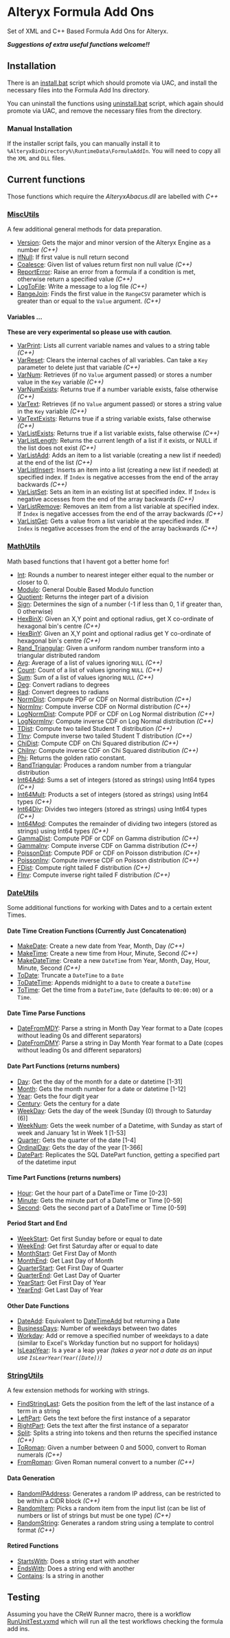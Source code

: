 # Alteryx Formula Add Ons #

Set of XML and C++ Based Formula Add Ons for Alteryx.

***Suggestions of extra useful functions welcome!!***

## Installation ##

There is an [install.bat](https://github.com/jdunkerley/AlteryxFormulaAddOns/wiki/https://github.com/jdunkerley/AlteryxFormulaAddOns/wiki/./install.bat) script which should promote via UAC, and install the necessary files into the Formula Add Ins directory.

You can uninstall the functions using [uninstall.bat](https://github.com/jdunkerley/AlteryxFormulaAddOns/wiki/https://github.com/jdunkerley/AlteryxFormulaAddOns/wiki/./uninstall.bat) script, which again should promote via UAC, and remove the necessary files from the directory.

### Manual Installation ###

If the installer script fails, you can manually install it to `%AlteryxBinDirectory%\RuntimeData\FormulaAddIn`. You will need to copy all the `XML` and `DLL` files.

## Current functions ##

Those functions which require the *AlteryxAbacus.dll* are labelled with *C++*

### [MiscUtils](https://github.com/jdunkerley/AlteryxFormulaAddOns/wiki/Miscellaneous-Functions-(MiscUtils.xml)) ###

A few additional general methods for data preparation.

- [Version](https://github.com/jdunkerley/AlteryxFormulaAddOns/wiki/Miscellaneous-Functions-(MiscUtils.xml)#version): Gets the major and minor version of the Alteryx Engine as a number *(C++)*
- [IfNull](https://github.com/jdunkerley/AlteryxFormulaAddOns/wiki/Miscellaneous-Functions-(MiscUtils.xml)#ifnull): If first value is null return second
- [Coalesce](https://github.com/jdunkerley/AlteryxFormulaAddOns/wiki/Miscellaneous-Functions-(MiscUtils.xml)#coalesce): Given list of values return first non null value *(C++)*
- [ReportError](https://github.com/jdunkerley/AlteryxFormulaAddOns/wiki/Miscellaneous-Functions-(MiscUtils.xml)#reporterror): Raise an error from a formula if a condition is met, otherwise return a specified value *(C++)*
- [LogToFile](https://github.com/jdunkerley/AlteryxFormulaAddOns/wiki/Miscellaneous-Functions-(MiscUtils.xml)#logtofile): Write a message to a log file *(C++)*
- [RangeJoin](https://github.com/jdunkerley/AlteryxFormulaAddOns/wiki/Miscellaneous-Functions-(MiscUtils.xml)#rangejoin):	Finds the first value in the `RangeCSV` parameter which is greater than or equal to the `Value` argument. *(C++)*

#### Variables ... ####

**These are very experimental so please use with caution**. 

- [VarPrint](https://github.com/jdunkerley/AlteryxFormulaAddOns/wiki/Miscellaneous-Functions-(MiscUtils.xml)#varprint): Lists all current variable names and values to a string table *(C++)*
- [VarReset](https://github.com/jdunkerley/AlteryxFormulaAddOns/wiki/Miscellaneous-Functions-(MiscUtils.xml)#varreset): Clears the internal caches of all variables. Can take a `Key` parameter to delete just that variable *(C++)*
- [VarNum](https://github.com/jdunkerley/AlteryxFormulaAddOns/wiki/Miscellaneous-Functions-(MiscUtils.xml)#varnum): Retrieves (if no `Value` argument passed) or stores a number value in the `Key` variable *(C++)*
- [VarNumExists](https://github.com/jdunkerley/AlteryxFormulaAddOns/wiki/Miscellaneous-Functions-(MiscUtils.xml)#varnumexists): Returns true if a number variable exists, false otherwise *(C++)*
- [VarText](https://github.com/jdunkerley/AlteryxFormulaAddOns/wiki/Miscellaneous-Functions-(MiscUtils.xml)#vartext): Retrieves (if no `Value` argument passed) or stores a string value in the `Key` variable *(C++)*
- [VarTextExists](https://github.com/jdunkerley/AlteryxFormulaAddOns/wiki/Miscellaneous-Functions-(MiscUtils.xml)#vartextexists): Returns true if a string variable exists, false otherwise *(C++)*
- [VarListExists](https://github.com/jdunkerley/AlteryxFormulaAddOns/wiki/Miscellaneous-Functions-(MiscUtils.xml)#varlistexists): Returns true if a list variable exists, false otherwise *(C++)*
- [VarListLength](https://github.com/jdunkerley/AlteryxFormulaAddOns/wiki/Miscellaneous-Functions-(MiscUtils.xml)#varlistlength): Returns the current length of a list if it exists, or NULL if the list does not exist *(C++)*
- [VarListAdd](https://github.com/jdunkerley/AlteryxFormulaAddOns/wiki/Miscellaneous-Functions-(MiscUtils.xml)#varlistadd): Adds an item to a list variable (creating a new list if needed) at the end of the list *(C++)*
- [VarListInsert](https://github.com/jdunkerley/AlteryxFormulaAddOns/wiki/Miscellaneous-Functions-(MiscUtils.xml)#varlistinsert): Inserts an item into a list (creating a new list if needed) at specified index. If `Index` is negative accesses from the end of the array backwards *(C++)*
- [VarListSet](https://github.com/jdunkerley/AlteryxFormulaAddOns/wiki/Miscellaneous-Functions-(MiscUtils.xml)#varlistset): Sets an item in an existing list at specified index. If `Index` is negative accesses from the end of the array backwards *(C++)*
- [VarListRemove](https://github.com/jdunkerley/AlteryxFormulaAddOns/wiki/Miscellaneous-Functions-(MiscUtils.xml)#varlistremove): Removes an item from a list variable at specified index. If `Index` is negative accesses from the end of the array backwards *(C++)*
- [VarListGet](https://github.com/jdunkerley/AlteryxFormulaAddOns/wiki/Miscellaneous-Functions-(MiscUtils.xml)#varlistget): Gets a value from a list variable at the specified index. If `Index` is negative accesses from the end of the array backwards *(C++)*

### [MathUtils](https://github.com/jdunkerley/AlteryxFormulaAddOns/wiki/Math-Functions-(MathUtils.xml)) ###

Math based functions that I havent got a better home for!

- [Int](https://github.com/jdunkerley/AlteryxFormulaAddOns/wiki/Math-Functions-(MathUtils.xml)#int): Rounds a number to nearest integer either equal to the number or closer to 0.
- [Modulo](https://github.com/jdunkerley/AlteryxFormulaAddOns/wiki/Math-Functions-(MathUtils.xml)#modulo): General Double Based Modulo function
- [Quotient](https://github.com/jdunkerley/AlteryxFormulaAddOns/wiki/Math-Functions-(MathUtils.xml)#quotient): Returns the integer part of a division
- [Sign](https://github.com/jdunkerley/AlteryxFormulaAddOns/wiki/Math-Functions-(MathUtils.xml)#sign): Determines the sign of a number (-1 if less than 0, 1 if greater than, 0 otherwise)
- [HexBinX](https://github.com/jdunkerley/AlteryxFormulaAddOns/wiki/Math-Functions-(MathUtils.xml)#hexbinx): Given an X,Y point and optional radius, get X co-ordinate of hexagonal bin's centre *(C++)*
- [HexBinY](https://github.com/jdunkerley/AlteryxFormulaAddOns/wiki/Math-Functions-(MathUtils.xml)#hexbiny): Given an X,Y point and optional radius get Y co-ordinate of hexagonal bin's centre *(C++)* 
- [Rand_Triangular](https://github.com/jdunkerley/AlteryxFormulaAddOns/wiki/Math-Functions-(MathUtils.xml)#rand_triangular): Given a uniform random number transform into a triangular distributed random
- [Avg](https://github.com/jdunkerley/AlteryxFormulaAddOns/wiki/Math-Functions-(MathUtils.xml)#avg): Average of a list of values ignoring `NULL` *(C++)*
- [Count](https://github.com/jdunkerley/AlteryxFormulaAddOns/wiki/Math-Functions-(MathUtils.xml)#count): Count of a list of values ignoring `NULL` *(C++)*
- [Sum](https://github.com/jdunkerley/AlteryxFormulaAddOns/wiki/Math-Functions-(MathUtils.xml)#sum): Sum of a list of values ignoring `NULL` *(C++)*
- [Deg](https://github.com/jdunkerley/AlteryxFormulaAddOns/wiki/Math-Functions-(MathUtils.xml)#deg): Convert radians to degrees
- [Rad](https://github.com/jdunkerley/AlteryxFormulaAddOns/wiki/Math-Functions-(MathUtils.xml)#rad): Convert degrees to radians
- [NormDist](https://github.com/jdunkerley/AlteryxFormulaAddOns/wiki/Math-Functions-(MathUtils.xml)#normdist): Compute PDF or CDF on Normal distribution *(C++)*
- [NormInv](https://github.com/jdunkerley/AlteryxFormulaAddOns/wiki/Math-Functions-(MathUtils.xml)#norminv): Compute inverse CDF on Normal distribution *(C++)*
- [LogNormDist](https://github.com/jdunkerley/AlteryxFormulaAddOns/wiki/Math-Functions-(MathUtils.xml)#lognormdist): Compute PDF or CDF on Log Normal distribution *(C++)*
- [LogNormInv](https://github.com/jdunkerley/AlteryxFormulaAddOns/wiki/Math-Functions-(MathUtils.xml)#lognorminv): Compute inverse CDF on Log Normal distribution *(C++)*
- [TDist](https://github.com/jdunkerley/AlteryxFormulaAddOns/wiki/Math-Functions-(MathUtils.xml)#tdist): Compute two tailed Student T distribution *(C++)*
- [TInv](https://github.com/jdunkerley/AlteryxFormulaAddOns/wiki/Math-Functions-(MathUtils.xml)#tinv): Compute inverse two tailed Student T distribution *(C++)*
- [ChiDist](https://github.com/jdunkerley/AlteryxFormulaAddOns/wiki/Math-Functions-(MathUtils.xml)#chidist): Compute CDF on Chi Squared distribution *(C++)*
- [ChiInv](https://github.com/jdunkerley/AlteryxFormulaAddOns/wiki/Math-Functions-(MathUtils.xml)#chiinv): Compute inverse CDF on Chi Squared distribution *(C++)*
- [Phi](https://github.com/jdunkerley/AlteryxFormulaAddOns/wiki/Math-Functions-(MathUtils.xml)#phi): Returns the golden ratio constant.
- [RandTriangular](https://github.com/jdunkerley/AlteryxFormulaAddOns/wiki/Math-Functions-(MathUtils.xml)#randtriangular): Produces a random number from a triangular distribution
- [Int64Add](https://github.com/jdunkerley/AlteryxFormulaAddOns/wiki/Math-Functions-(MathUtils.xml)#int64add): Sums a set of integers (stored as strings) using Int64 types *(C++)*
- [Int64Mult](https://github.com/jdunkerley/AlteryxFormulaAddOns/wiki/Math-Functions-(MathUtils.xml)#int64mult): Products a set of integers (stored as strings) using Int64 types *(C++)*
- [Int64Div](https://github.com/jdunkerley/AlteryxFormulaAddOns/wiki/Math-Functions-(MathUtils.xml)#int64mult): Divides two integers (stored as strings) using Int64 types *(C++)*
- [Int64Mod](https://github.com/jdunkerley/AlteryxFormulaAddOns/wiki/Math-Functions-(MathUtils.xml)#int64mult): Computes the remainder of dividing two integers (stored as strings) using Int64 types *(C++)*
- [GammaDist](https://github.com/jdunkerley/AlteryxFormulaAddOns/wiki/Math-Functions-(MathUtils.xml)#gammadist): Compute PDF or CDF on Gamma distribution *(C++)*
- [GammaInv](https://github.com/jdunkerley/AlteryxFormulaAddOns/wiki/Math-Functions-(MathUtils.xml)#gammainv): Compute inverse CDF on Gamma distribution *(C++)*
- [PoissonDist](https://github.com/jdunkerley/AlteryxFormulaAddOns/wiki/Math-Functions-(MathUtils.xml)#poissondist): Compute PDF or CDF on Poisson distribution *(C++)*
- [PoissonInv](https://github.com/jdunkerley/AlteryxFormulaAddOns/wiki/Math-Functions-(MathUtils.xml)#poissoninv): Compute inverse CDF on Poisson distribution *(C++)*
- [FDist](https://github.com/jdunkerley/AlteryxFormulaAddOns/wiki/Math-Functions-(MathUtils.xml)#Fdist): Compute right tailed F distribution *(C++)*
- [FInv](https://github.com/jdunkerley/AlteryxFormulaAddOns/wiki/Math-Functions-(MathUtils.xml)#Finv): Compute inverse right tailed F distribution *(C++)*

### [DateUtils](https://github.com/jdunkerley/AlteryxFormulaAddOns/wiki/Date-and-Time-Functions-(DateUtils.xml)) ###

Some additional functions for working with Dates and to a certain extent Times.

#### Date Time Creation Functions (Currently Just Concatenation) ####

- [MakeDate](https://github.com/jdunkerley/AlteryxFormulaAddOns/wiki/Date-and-Time-Functions-(DateUtils.xml)#makedate): Create a new date from Year, Month, Day *(C++)*
- [MakeTime](https://github.com/jdunkerley/AlteryxFormulaAddOns/wiki/Date-and-Time-Functions-(DateUtils.xml)#maketime): Create a new time from Hour, Minute, Second *(C++)*
- [MakeDateTime](https://github.com/jdunkerley/AlteryxFormulaAddOns/wiki/Date-and-Time-Functions-(DateUtils.xml)#makedatetime): Create a new `DateTime` from Year, Month, Day, Hour, Minute, Second *(C++)*
- [ToDate](https://github.com/jdunkerley/AlteryxFormulaAddOns/wiki/Date-and-Time-Functions-(DateUtils.xml)#todate): Truncate a `DateTime` to a `Date`
- [ToDateTime](https://github.com/jdunkerley/AlteryxFormulaAddOns/wiki/Date-and-Time-Functions-(DateUtils.xml)#todatetime): Appends midnight to a `Date` to create a `DateTime`
- [ToTime](https://github.com/jdunkerley/AlteryxFormulaAddOns/wiki/Date-and-Time-Functions-(DateUtils.xml)#totime): Get the time from a `DateTime`, `Date` (defaults to `00:00:00`) or a `Time`.

#### Date Time Parse Functions ####

- [DateFromMDY](https://github.com/jdunkerley/AlteryxFormulaAddOns/wiki/Date-and-Time-Functions-(DateUtils.xml)#datefrommdy): Parse a string in Month Day Year format to a Date (copes without leading 0s and different separators)
- [DateFromDMY](https://github.com/jdunkerley/AlteryxFormulaAddOns/wiki/Date-and-Time-Functions-(DateUtils.xml)#datefromdmy): Parse a string in Day Month Year format to a Date (copes without leading 0s and different separators)

#### Date Part Functions (returns numbers) ####

- [Day](https://github.com/jdunkerley/AlteryxFormulaAddOns/wiki/Date-and-Time-Functions-(DateUtils.xml)#day): Get the day of the month for a date or datetime [1-31]
- [Month](https://github.com/jdunkerley/AlteryxFormulaAddOns/wiki/Date-and-Time-Functions-(DateUtils.xml)#month): Gets the month number for a date or datetime [1-12]
- [Year](https://github.com/jdunkerley/AlteryxFormulaAddOns/wiki/Date-and-Time-Functions-(DateUtils.xml)#year): Gets the four digit year
- [Century](https://github.com/jdunkerley/AlteryxFormulaAddOns/wiki/Date-and-Time-Functions-(DateUtils.xml)#century): Gets the century for a date
- [WeekDay](https://github.com/jdunkerley/AlteryxFormulaAddOns/wiki/Date-and-Time-Functions-(DateUtils.xml)#weekday): Gets the day of the week [Sunday (0) through to Saturday (6)]
- [WeekNum](https://github.com/jdunkerley/AlteryxFormulaAddOns/wiki/Date-and-Time-Functions-(DateUtils.xml)#weeknum): Gets the week number of a Datetime, with Sunday as start of week and January 1st in Week 1 [1-53]
- [Quarter](https://github.com/jdunkerley/AlteryxFormulaAddOns/wiki/Date-and-Time-Functions-(DateUtils.xml)#quarter): Gets the quarter of the date [1-4]
- [OrdinalDay](https://github.com/jdunkerley/AlteryxFormulaAddOns/wiki/Date-and-Time-Functions-(DateUtils.xml)#ordinalday): Gets the day of the year [1-366]
- [DatePart](https://github.com/jdunkerley/AlteryxFormulaAddOns/wiki/Date-and-Time-Functions-(DateUtils.xml)#datepart): Replicates the SQL DatePart function, getting a specified part of the datetime input

#### Time Part Functions (returns numbers) ####

- [Hour](https://github.com/jdunkerley/AlteryxFormulaAddOns/wiki/Date-and-Time-Functions-(DateUtils.xml)#hour): Get the hour part of a DateTime or Time [0-23]
- [Minute](https://github.com/jdunkerley/AlteryxFormulaAddOns/wiki/Date-and-Time-Functions-(DateUtils.xml)#minute): Gets the minute part of a DateTime or Time [0-59]
- [Second](https://github.com/jdunkerley/AlteryxFormulaAddOns/wiki/Date-and-Time-Functions-(DateUtils.xml)#second): Gets the second part of a DateTime or Time [0-59]

#### Period Start and End ####

- [WeekStart](https://github.com/jdunkerley/AlteryxFormulaAddOns/wiki/Date-and-Time-Functions-(DateUtils.xml)#weekstart): Get first Sunday before or equal to date
- [WeekEnd](https://github.com/jdunkerley/AlteryxFormulaAddOns/wiki/Date-and-Time-Functions-(DateUtils.xml)#weekend): Get first Saturday after or equal to date
- [MonthStart](https://github.com/jdunkerley/AlteryxFormulaAddOns/wiki/Date-and-Time-Functions-(DateUtils.xml)#monthstart): Get First Day of Month
- [MonthEnd](https://github.com/jdunkerley/AlteryxFormulaAddOns/wiki/Date-and-Time-Functions-(DateUtils.xml)#monthend): Get Last Day of Month
- [QuarterStart](https://github.com/jdunkerley/AlteryxFormulaAddOns/wiki/Date-and-Time-Functions-(DateUtils.xml)#quarterstart): Get First Day of Quarter
- [QuarterEnd](https://github.com/jdunkerley/AlteryxFormulaAddOns/wiki/Date-and-Time-Functions-(DateUtils.xml)#quarterend): Get Last Day of Quarter
- [YearStart](https://github.com/jdunkerley/AlteryxFormulaAddOns/wiki/Date-and-Time-Functions-(DateUtils.xml)#yearstart): Get First Day of Year
- [YearEnd](https://github.com/jdunkerley/AlteryxFormulaAddOns/wiki/Date-and-Time-Functions-(DateUtils.xml)#yearend): Get Last Day of Year

#### Other Date Functions ####

- [DateAdd](https://github.com/jdunkerley/AlteryxFormulaAddOns/wiki/Date-and-Time-Functions-(DateUtils.xml)#dateadd): Equivalent to [DateTimeAdd](https://github.com/jdunkerley/AlteryxFormulaAddOns/wiki/https://help.alteryx.com/current/Reference/Functions.htm?Highlight=datetimeadd) but returning a Date
- [BusinessDays](https://github.com/jdunkerley/AlteryxFormulaAddOns/wiki/Date-and-Time-Functions-(DateUtils.xml)#businessdays): Number of weekdays between two dates
- [Workday](https://github.com/jdunkerley/AlteryxFormulaAddOns/wiki/Date-and-Time-Functions-(DateUtils.xml)#workday): Add or remove a specified number of weekdays to a date (similar to Excel's Workday function but no support for holidays)
- [IsLeapYear](https://github.com/jdunkerley/AlteryxFormulaAddOns/wiki/Date-and-Time-Functions-(DateUtils.xml)#isleapyear): Is a year a leap year *(takes a year not a date as an input use `IsLearYear(Year([Date])`)*

### [StringUtils](https://github.com/jdunkerley/AlteryxFormulaAddOns/wiki/String-Functions-(StringUtils.xml)) ###

A few extension methods for working with strings.

- [FindStringLast](https://github.com/jdunkerley/AlteryxFormulaAddOns/wiki/String-Functions-(StringUtils.xml)#findstringlast): Gets the position from the left of the last instance of a term in a string
- [LeftPart](https://github.com/jdunkerley/AlteryxFormulaAddOns/wiki/String-Functions-(StringUtils.xml)#leftpart): Gets the text before the first instance of a separator
- [RightPart](https://github.com/jdunkerley/AlteryxFormulaAddOns/wiki/String-Functions-(StringUtils.xml)#rightpart): Gets the text after the first instance of a separator
- [Split](https://github.com/jdunkerley/AlteryxFormulaAddOns/wiki/String-Functions-(StringUtils.xml)#split): Splits a string into tokens and then returns the specified instance *(C++)*
- [ToRoman](https://github.com/jdunkerley/AlteryxFormulaAddOns/wiki/String-Functions-(StringUtils.xml)#toroman): Given a number between 0 and 5000, convert to Roman numerals *(C++)*
- [FromRoman](https://github.com/jdunkerley/AlteryxFormulaAddOns/wiki/String-Functions-(StringUtils.xml)#fromroman): Given Roman numeral convert to a number *(C++)*

#### Data Generation ####

- [RandomIPAddress](https://github.com/jdunkerley/AlteryxFormulaAddOns/wiki/String-Functions-(StringUtils.xml)#randomipaddress): Generates a random IP address, can be restricted to be within a CIDR block *(C++)*
- [RandomItem](https://github.com/jdunkerley/AlteryxFormulaAddOns/wiki/String-Functions-(StringUtils.xml)#randomitem): Picks a random item from the input list (can be list of numbers or list of strings but must be one type) *(C++)*
- [RandomString](https://github.com/jdunkerley/AlteryxFormulaAddOns/wiki/String-Functions-(StringUtils.xml)#randomstring): Generates a random string using a template to control format *(C++)*

#### Retired Functions ####

- [StartsWith](https://github.com/jdunkerley/AlteryxFormulaAddOns/wiki/String-Functions-(StringUtils.xml)#startswith): Does a string start with another
- [EndsWith](https://github.com/jdunkerley/AlteryxFormulaAddOns/wiki/String-Functions-(StringUtils.xml)#endswith): Does a string end with another
- [Contains](https://github.com/jdunkerley/AlteryxFormulaAddOns/wiki/String-Functions-(StringUtils.xml)#contains): Is a string in another


## Testing ##

Assuming you have the CReW Runner macro, there is a workflow [RunUnitTest.yxmd](https://github.com/jdunkerley/AlteryxFormulaAddOns/wiki/https://github.com/jdunkerley/AlteryxFormulaAddOns/wiki/./RunUnitTest.yxmd) which will run all the test workflows checking the formula add ins.
